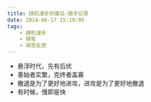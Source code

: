 ```yaml
---
title: 随机漫步的傻瓜-随手记录
date: 2024-06-17 15:19:05
tags:
    - 随机漫步
    - 随笔
    - 胡思乱想
---
```


- 悬浮时代，先有后优
- 善始者实繁，克终者盖寡
- 撤退是为了更好地进攻，进攻是为了更好地撤退
- 有时候，慢即是快

